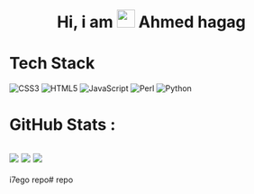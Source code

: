 <div align="center"><h1> Hi, i am <img src="https://raw.githubusercontent.com/TheDudeThatCode/TheDudeThatCode/master/Assets/Hi.gif" width="32px"/> Ahmed hagag </h1> </div>


# Tech Stack 
![CSS3](https://img.shields.io/badge/css3-%231572B6.svg?style=for-the-badge&logo=css3&logoColor=white) 
![HTML5](https://img.shields.io/badge/html5-%23E34F26.svg?style=for-the-badge&logo=html5&logoColor=white) 
![JavaScript](https://img.shields.io/badge/javascript-%23323330.svg?style=for-the-badge&logo=javascript&logoColor=%23F7DF1E) 
![Perl](https://img.shields.io/badge/perl-%2339457E.svg?style=for-the-badge&logo=perl&logoColor=white) 
![Python](https://img.shields.io/badge/python-3670A0?style=for-the-badge&logo=python&logoColor=ffdd54) 

# GitHub Stats : 
![](https://github-readme-stats.vercel.app/api?username=I7ego&hide_border=false&include_all_commits=false&count_private=false)
![](https://github-readme-streak-stats.herokuapp.com/?user=I7ego&hide_border=false)
![](https://github-readme-stats.vercel.app/api/top-langs/?username=I7ego&hide_border=false&include_all_commits=false&count_private=false&layout=compact)
---
i7ego
repo# repo
